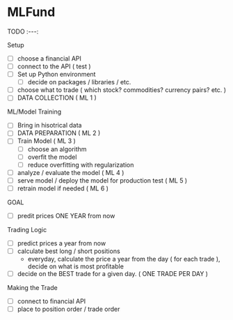 # MLFund 

TODO 
:---:

Setup 
- [ ] choose a financial API 
- [ ] connect to the API ( test ) 
- [ ] Set up Python environment 
  - [ ] decide on packages / libraries / etc. 
- [ ] choose what to trade ( which stock? commodities? currency pairs? etc. ) 
- [ ] DATA COLLECTION ( ML 1 )  
 
ML/Model Training
- [ ] Bring in hisotrical data 
- [ ] DATA PREPARATION ( ML 2 )
- [ ] Train Model ( ML 3 ) 
   - [ ] choose an algorithm 
   - [ ] overfit the model 
   - [ ] reduce overfitting with regularization 
- [ ] analyze / evaluate the model ( ML 4 ) 
- [ ] serve model / deploy the model for production test ( ML 5 ) 
- [ ] retrain model if needed ( ML 6 ) 

GOAL 
- [ ] predit prices ONE YEAR from now 

Trading Logic 
- [ ] predict prices a year from now 
- [ ] calculate best long / short positions 
   - everyday, calculate the price a year from the day ( for each trade ), decide on what is most profitable 
- [ ] decide on the BEST trade for a given day. ( ONE TRADE PER DAY ) 

Making the Trade
- [ ] connect to financial API 
- [ ] place to position order / trade order 
